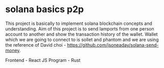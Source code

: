 # solana basics p2p

This project is basically to implement solana blockchain concepts and understanding. Aim of this project is to send lamports from one person account to another and show the transaction history of the wallet. Wallet which we are going to connect to is sollet and phantom and we are using the reference of David choi - https://github.com/jsoneaday/solana-send-money. 

Frontend - React JS
Program - Rust 


